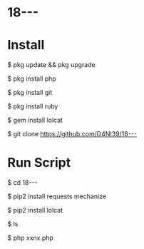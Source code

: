# 18---


# Install

$ pkg update && pkg upgrade

$ pkg install php

$ pkg install git

$ pkg install ruby

$ gem install lolcat

$ git clone https://github.com/D4NI39/18---


# Run Script

$ cd 18---

$ pip2 install requests mechanize 

$ pip2 install lolcat

$ ls

$ php xxnx.php
